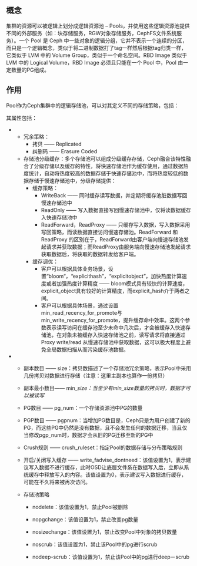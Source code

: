 ## 概念

集群的资源可以被逻辑上划分成逻辑资源池 – Pools，并使用这些逻辑资源池提供不同的外部服务（如：块存储服务，RGW对象存储服务，CephFS文件系统服务）。一个 Pool 是 Ceph 中一些对象的逻辑分组，它并不表示一个连续的分区，而只是一个逻辑概念，类似于将二进制数据打了tag一样然后根据tag归类一样，它类似于 LVM 中的 Volume Group，类似于一个命名空间。RBD Image 类似于 LVM 中的 Logical Volume，RBD Image 必须且只能在一个 Pool 中，Pool 由一定数量的PG组成。

## 作用

Pool作为Ceph集群中的逻辑存储池，可以对其定义不同的存储策略，包括：

其属性包括：

* * 冗余策略：
    * 拷贝 —— Replicated
    * 纠删码 —— Erasure Coded
  * 存储池分级缓存：多个存储池可以组成分级缓存存储，Ceph融合该特性融合了分级存储以及缓存的特性，将快速存储池作为缓存使用，通过数据热度统计，自动将热度较高的数据存储于快速存储池中，而将热度较低的数据存储于慢速存储池中，分级存储提供：
    * 缓存策略：
      * WriteBack —— 同时缓存读写数据，并定期将缓存池脏数据写回慢速存储池中
      * ReadOnly —— 写入数据直接写回慢速存储池中，仅将读数据缓存入快速存储池中
      * ReadForward，ReadProxy —— 只缓存写入数据，写入数据采用写回策略，而读数据直接访问慢速存储池。ReadForward 和 ReadProxy 的区别在于，ReadForward由客户端向慢速存储池发起请求并获取数据；而ReadProxy由服务端向慢速存储池发起请求获取数据后，将获取的数据转发给客户端。
    * 缓存调优：
      * 客户可以根据具体业务场景，设置“bloom“，“explicithash”，“explicitobject”，加快热度计算速度或者加强热度计算精度 —— bloom模式具有较快的计算速度，explicit\_object具有较好的计算精度，而explicit\_hash介于两者之间。
      * 客户可以根据具体场景，通过设置min\_read\_recency\_for\_promote与min\_write\_recency\_for\_promote，提升缓存命中效率。这两个参数表示读写访问在缓存池至少未命中几次后，才会被缓存入快速存储池，在对象未被缓存入快速存储池之前，读写请求将直接通过Proxy write/read 从慢速存储池中获取数据，这可以极大程度上避免全局数据扫描从而污染缓存池数据。
* * 副本数目 —— size：拷贝数描述了一个存储池冗余策略，表示Pool中采用几份拷贝对数据进行存储（注意：这里主副本也算作一份拷贝）
  * 副本最小数目—— min\__size：当至少有min\_size数量的拷贝时，数据才可以被读写_

  * PG数目 —— pg\_num：一个存储资源池中PG的数量

  * PGP数目 —— pgpnum：当增加PG数目是，Ceph只是为用户创建了新的PG，而这些PG中仍然是没有数据，且不会发生任何的数据迁移，当且仅当修改pgp\_num时，数据才会从旧的PG迁移至新的PG中

  * Crush规则 —— crush\_ruleset：指定Pool的数据存储与分布策略规则

  * 开启/关闭写入缓存 —— write\_fadvise\_dontneed：该值设置为1，表示建议写入数据不进行缓存，此时OSD让底层文件系在数据写入后，立即从系统缓存中释放写入的内容。该值设置为0，表示建议写入数据进行缓存，可能在不久将来被再次访问。

  * 存储池策略

    * nodelete：该值设置为1，禁止Pool被删除

    * nopgchange：该值设置为1，禁止改变pg数量

    * nosizechange：该值设置为1，禁止改变Pool中对象的拷贝数量

    * noscrub：该值设置为1，禁止该Pool中的pg进行scrub

    * nodeep-scrub：该值设置为1，禁止该Pool中的pg进行deep－scrub



